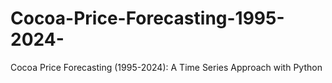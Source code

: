 # Cocoa-Price-Forecasting-1995-2024-
Cocoa Price Forecasting (1995-2024): A Time Series Approach with Python  
